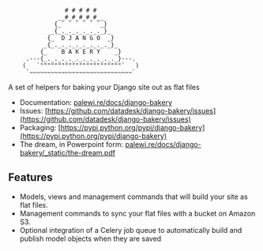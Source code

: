 <pre><code>                   
                # # # # #
              __#_#_#_#_#__
             {_` ` ` ` ` `_}
            _{_._._._._._._}_
           {_  D J A N G O  _}
          _{_._._._._._._._._}_
         {_    B A K E R Y    _}
     .---{_._._._._._._._._._._}---.
    (   `"""""""""""""""""""""""`   )
     `~~~~~~~~~~~~~~~~~~~~~~~~~~~~~`</code></pre>

A set of helpers for baking your Django site out as flat files

* Documentation: [palewi.re/docs/django-bakery](https://palewi.re/docs/django-bakery/)
* Issues: [https://github.com/datadesk/django-bakery/issues](https://github.com/datadesk/django-bakery/issues)
* Packaging: [https://pypi.python.org/pypi/django-bakery](https://pypi.python.org/pypi/django-bakery)
* The dream, in Powerpoint form: [palewi.re/docs/django-bakery/_static/the-dream.pdf](https://palewi.re/docs/django-bakery/_static/the-dream.pdf)

## Features

* Models, views and management commands that will build your site as flat files.
* Management commands to sync your flat files with a bucket on Amazon S3.
* Optional integration of a Celery job queue to automatically build and publish model objects when they are saved
